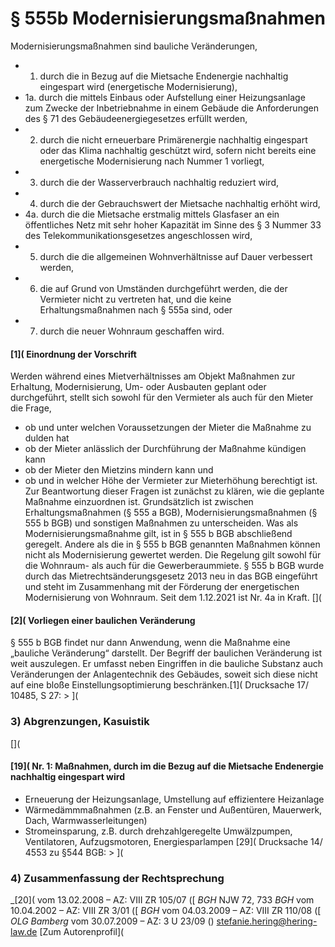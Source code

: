 # § 555b Modernisierungsmaßnahmen
Modernisierungsmaßnahmen sind bauliche Veränderungen,
* 1. durch die in Bezug auf die Mietsache Endenergie nachhaltig eingespart wird (energetische Modernisierung),
* 1a. durch die mittels Einbaus oder Aufstellung einer Heizungsanlage zum Zwecke der Inbetriebnahme in einem Gebäude die Anforderungen des § 71 des Gebäudeenergiegesetzes erfüllt werden,
* 2. durch die nicht erneuerbare Primärenergie nachhaltig eingespart oder das Klima nachhaltig geschützt wird, sofern nicht bereits eine energetische Modernisierung nach Nummer 1 vorliegt,
* 3. durch die der Wasserverbrauch nachhaltig reduziert wird,
* 4. durch die der Gebrauchswert der Mietsache nachhaltig erhöht wird,
* 4a. durch die die Mietsache erstmalig mittels Glasfaser an ein öffentliches Netz mit sehr hoher Kapazität im Sinne des § 3 Nummer 33 des Telekommunikationsgesetzes angeschlossen wird,
* 5. durch die die allgemeinen Wohnverhältnisse auf Dauer verbessert werden,
* 6. die auf Grund von Umständen durchgeführt werden, die der Vermieter nicht zu vertreten hat, und die keine Erhaltungsmaßnahmen nach § 555a sind, oder
* 7. durch die neuer Wohnraum geschaffen wird.
#### [1]( Einordnung der Vorschrift
Werden während eines Mietverhältnisses am Objekt Maßnahmen zur Erhaltung, Modernisierung, Um- oder Ausbauten geplant oder durchgeführt, stellt sich sowohl für den Vermieter als auch für den Mieter die Frage,
* ob und unter welchen Voraussetzungen der Mieter die Maßnahme zu dulden hat
* ob der Mieter anlässlich der Durchführung der Maßnahme kündigen kann
* ob der Mieter den Mietzins mindern kann und
* ob und in welcher Höhe der Vermieter zur Mieterhöhung berechtigt ist.  
Zur Beantwortung dieser Fragen ist zunächst zu klären, wie die geplante Maßnahme einzuordnen ist. Grundsätzlich ist zwischen Erhaltungsmaßnahmen (§ 555 a BGB), Modernisierungsmaßnahmen (§ 555 b BGB) und sonstigen Maßnahmen zu unterscheiden. Was als Modernisierungsmaßnahme gilt, ist in § 555 b BGB abschließend geregelt. Andere als die in § 555 b BGB genannten Maßnahmen können nicht als Modernisierung gewertet werden.
Die Regelung gilt sowohl für die Wohnraum- als auch für die Gewerberaummiete.
§ 555 b BGB wurde durch das Mietrechtsänderungsgesetz 2013 neu in das BGB eingeführt und steht im Zusammenhang mit der Förderung der energetischen Modernisierung von Wohnraum. Seit dem 1.12.2021 ist Nr. 4a in Kraft.
[](
#### [2]( Vorliegen einer baulichen Veränderung
§ 555 b BGB findet nur dann Anwendung, wenn die Maßnahme eine „bauliche Veränderung“ darstellt. Der Begriff der baulichen Veränderung ist weit auszulegen. Er umfasst neben Eingriffen in die bauliche Substanz auch Veränderungen der Anlagentechnik des Gebäudes, soweit sich diese nicht auf eine bloße Einstellungsoptimierung beschränken.[1]( Drucksache 17/ 10485, S 27: > ](
### 3) Abgrenzungen, Kasuistik
[](
#### [19]( Nr. 1: Maßnahmen, durch im die Bezug auf die Mietsache Endenergie nachhaltig eingespart wird
* Erneuerung der Heizungsanlage, Umstellung auf effizientere Heizanlage
* Wärmedämmmaßnahmen (z.B. an Fenster und Außentüren, Mauerwerk, Dach, Warmwasserleitungen)
* Stromeinsparung, z.B. durch drehzahlgeregelte Umwälzpumpen, Ventilatoren, Aufzugsmotoren, Energiesparlampen [29]( Drucksache 14/ 4553 zu §544 BGB: > ](
### 4) Zusammenfassung der Rechtsprechung
_[20]( vom 13.02.2008 – AZ: VIII ZR 105/07 ([
_BGH_ NJW 72, 733
_BGH_ vom 10.04.2002 – AZ: VIII ZR 3/01 ([
_BGH_ vom 04.03.2009 – AZ: VIII ZR 110/08 ([
_OLG Bamberg_ vom 30.07.2009 – AZ: 3 U 23/09 () stefanie.hering@hering-law.de [Zum Autorenprofil](